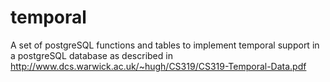 # temporal
A set of postgreSQL functions and tables to implement temporal support in a postgreSQL database as described in http://www.dcs.warwick.ac.uk/~hugh/CS319/CS319-Temporal-Data.pdf
